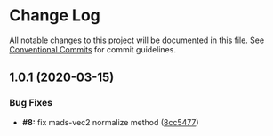 # Change Log

All notable changes to this project will be documented in this file.
See [Conventional Commits](https://conventionalcommits.org) for commit guidelines.

## 1.0.1 (2020-03-15)

### Bug Fixes

- **#8:** fix mads-vec2 normalize method ([8cc5477](https://github.com/Bartozzz/mads/commit/8cc547712605f4252b9e421782575ab9318377c7))
